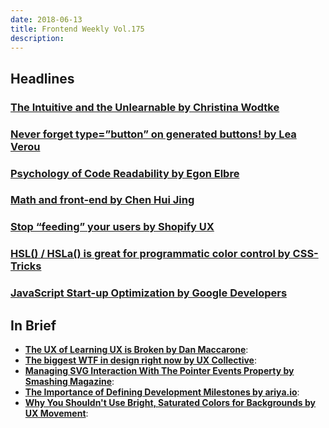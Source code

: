 ```yaml
---
date: 2018-06-13
title: Frontend Weekly Vol.175
description: 
---
```


## Headlines

### [The Intuitive and the Unlearnable by Christina Wodtke](https://medium.com/@cwodtke/the-intuitive-and-the-unlearnable-cccffd9a762)


### [Never forget type=”button” on generated buttons! by Lea Verou](http://lea.verou.me/2018/05/never-forget-typebutton-on-generated-buttons/)


### [Psychology of Code Readability by Egon Elbre](https://medium.com/@egonelbre/psychology-of-code-readability-d23b1ff1258a)


### [Math and front-end by Chen Hui Jing](https://www.chenhuijing.com/blog/math-and-front-end/#%F0%9F%8E%AE)


### [Stop “feeding” your users by Shopify UX](https://ux.shopify.com/stop-feeding-your-users-a859730a86d6)


### [HSL() / HSLa() is great for programmatic color control by CSS-Tricks](https://css-tricks.com/hsl-hsla-is-great-for-programmatic-color-control/)


### [JavaScript Start-up Optimization by Google Developers](https://developers.google.com/web/fundamentals/performance/optimizing-content-efficiency/javascript-startup-optimization/)

## In Brief

- [**The UX of Learning UX is Broken by Dan Maccarone**](https://medium.com/@danmaccarone/the-ux-of-learning-ux-is-broken-f972b27d3273):
- [**The biggest WTF in design right now by UX Collective**](https://uxdesign.cc/the-biggest-wtf-in-design-right-now-87139f367d66):
- [**Managing SVG Interaction With The Pointer Events Property by Smashing Magazine**](https://www.smashingmagazine.com/2018/05/svg-interaction-pointer-events-property/):
- [**The Importance of Defining Development Milestones by ariya.io**](https://ariya.io/2018/05/the-importance-of-defining-development-milestones):
- [**Why You Shouldn't Use Bright, Saturated Colors for Backgrounds by UX Movement**](http://uxmovement.com/content/why-you-shouldnt-use-bright-saturated-colors-for-backgrounds/):